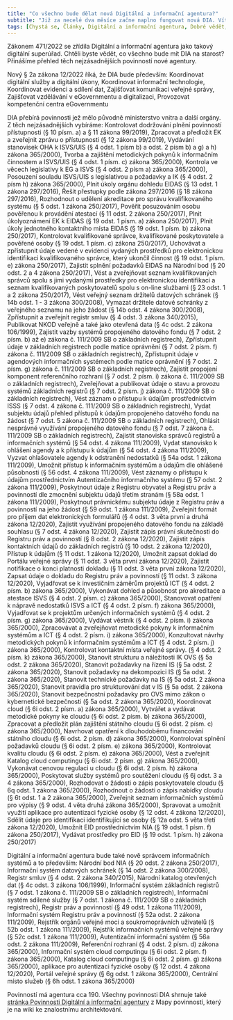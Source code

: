 ```yaml
---
title: "Co všechno bude dělat nová Digitální a informační agentura?"
subtitle: "Již za necelé dva měsíce začne naplno fungovat nová DIA. Víte ale, co vše bude muset řešit a jaké budou její povinnosti a pravomoci? Máme pro vás unikátní přehled."
tags: [Chystá se, Články, Digitální a informační agentura, Dobré vědět, eGovernment, Informace, Naše práce, Nepřehlédněte, Povinnosti, Projekt Mapa povinností, Řízení EG, Zajímavosti]
---
```




Zákonem 471/2022 se zřídila Digitální a informační agentura jako takový digitální superúřad. Chtěli byste vědět, co všechno bude mít DIA na starost? Přinášíme přehled těch nejzásadnějších povinností nové agentury.


<!-- more -->

Nový § 2a zákona 12/2022 říká, že DIA bude především: Koordinovat digitální služby a digitální úkony, Koordinovat informační technologie, Koordinovat evidenci a sdílení dat, Zajišťovat komunikaci veřejné správy, Zajišťovat vzdělávání v eGovernmentu a digitalizaci, Provozovat kompetenční centra eGovernmentu


DIA přebírá povinnosti jež mělo původně ministerstvo vnitra a další orgány. Z těch nejzásadnějších vybíráme: Kontrolovat dodržování plnění povinností přístupnosti (§ 10 písm. a) a § 11 zákona 99/2019), Zpracovat a předložit EK a zveřejnit zprávu o přístupnosti (§ 12 zákona 99/2019), Vydávání stanovisek OHA k ISVS/UIS (§ 4 odst. 1 písm b) a odst. 2 písm b) a g) a h) zákona 365/2000), Tvorba a zajištění metodických pokynů k informačním činnostem a ISVS/UIS (§ 4 odst. 1 písm. c) zákona 365/2000), Kontrola ve věcech legislativy k EG a ISVS (§ 4 odst. 2 písm a) zákona 365/2000), Posouzení souladu ISVS/UIS s legislativou a požadavky a IK (§ 4 odst. 2 písm h) zákona 365/2000), Plnit úkoly orgánu dohledu EIDAS (§ 13 odst. 1 zákona 297/2016), Řešit přestupky podle zákona 297/2016 (§ 18 zákona 297/2016), Rozhodnout o udělení akreditace pro správu kvalifikovaného systému (§ 5 odst. 1 zákona 250/2017), Pověřit posuzováním osobu pověřenou k provádění atestací (§ 11 odst. 2 zákona 250/2017), Plnit úkolyoznámení EK k EIDAS (§ 19 odst. 1 písm. a) zákona 250/2017), Plnit úkoly jednotného kontaktního místa EIDAS (§ 19 odst. 1 písm. b) zákona 250/2017), Kontrolovat kvalifikované správce, kvalifikované poskytovatele a pověřené osoby (§ 19 odst. 1 písm. c) zákona 250/2017), Uchovávat a zpřístupnit údaje vedené v evidenci vydaných prostředků pro elektronickou identifikaci kvalifikovaného správce, který ukončil činnost (§ 19 odst. 1 písm. e) zákona 250/2017), Zajistit splnění požadavků EIDAS na Národní bod (§ 20 odst. 2 a 4 zákona 250/2017), Vést a zveřejňovat seznam kvalifikovaných správců spolu s jimi vydanými prostředky pro elektronickou identifikaci a seznam kvalifikovaných poskytovatelů spolu s on-line službami (§ 23 odst. 1 a 2 zákona 250/2017), Vést veřejný seznam držitelů datových schránek (§ 14b odst. 1 - 3 zákona 300/2008), Vymazat držitele datové schránky z veřejného seznamu na jeho žádost (§ 14b odst. 4 zákona 300/2008), Zpřístupnit a zveřejnit registr smluv (§ 4 odst. 3 zákona 340/2015), Publikovat NKOD veřejně a také jako otevřená data (§ 4c odst. 2 zákona 106/1999), Zajistit vazby systémů propojeného datového fondu (§ 7 odst. 2 písm. b) až e) zákona č. 111/2009 SB o základních registrech), Zpřístupnit údaje v základních registrech podle matice oprávnění (§ 7 odst. 2 písm. f) zákona č. 111/2009 SB o základních registrech), Zpřístupnit údaje v agendových informačních systémech podle matice oprávnění (§ 7 odst. 2 písm. g) zákona č. 111/2009 SB o základních registrech), Zajistit propojení komponent referenčního rozhraní (§ 7 odst. 2 písm. i) zákona č. 111/2009 SB o základních registrech), Zveřejňovat a publikovat údaje o stavu a provozu systémů základních registrů (§ 7 odst. 2 písm. j) zákona č. 111/2009 SB o základních registrech), Vést záznam o přístupu k údajům prostřednictvím ISSS (§ 7 odst. 4 zákona č. 111/2009 SB o základních registrech), Vydat subjektu údajů přehled přístupů k údajům propojeného datového fondu na žádost (§ 7 odst. 5 zákona č. 111/2009 SB o základních registrech), Ohlásit nesprávné využívání propojeného datového fondu (§ 7 odst. 7 zákona č. 111/2009 SB o základních registrech), Zajistit stanoviska správců registrů a informačních systémů (§ 54 odst. 4 zákona 111/2009), Vydat stanovisko k ohlášení agendy a k přístupu k údajům (§ 54 odst. 4 zákona 111/2009), Vyzvat ohlašovatele agendy k odstranění nedostatků (§ 54a odst. 1 zákona 111/2009), Umožnit přístup k informačním systémům a údajům dle ohlášené působnosti (§ 56 odst. 4 zákona 111/2009), Vést záznamy o přístupu k údajům prostřednictvím Autentizačního informačního systému (§ 57 odst. 2 zákona 111/2009), Poskytnout údaje z Registru obyvatel a Registru práv a povinností dle zmocnění subjektu údajů třetím stranám (§ 58a odst. 1 zákona 111/2009), Poskytnout právnickému subjektu údaje z Registru práv a povinností na jeho žádost (§ 59 odst. 1 zákona 111/2009), Zveřejnit formát pro příjem dat elektronických formulářů (§ 4 odst. 3 věta první a druhá zákona 12/2020), Zajistit využívání propojeného datového fondu na základě souhlasu (§ 7 odst. 4 zákona 12/2020), Zajistit zápis právní skutečnosti do Registru práv a povinností (§ 8 odst. 2 zákona 12/2020), Zajistit zápis kontaktních údajů do základních registrů (§ 10 odst. 2 zákona 12/2020), Přístup k údajům (§ 11 odst. 1 zákona 12/2020), Umožnit zapsat doklad do Portálu veřejné správy (§ 11 odst. 3 věta první zákona 12/2020), Zajistit notifikace o konci platnosti dokladu (§ 11 odst. 3 věta první zákona 12/2020), Zapsat údaje o dokladu do Registru práv a povinností (§ 11 odst. 3 zákona 12/2020), Vyjadřovat se k investičním záměrům projektů ICT (§ 4 odst. 2 písm. b) zákona 365/2000), Vykonávat dohled a působnost pro akreditace a atestace ISVS (§ 4 odst. 2 písm. c) zákona 365/2000), Stanovovat opatření k nápravě nedostatků ISVS a ICT (§ 4 odst. 2 písm. f) zákona 365/2000), Vyjadřovat se k projektům určených informačních systémů (§ 4 odst. 2 písm. g) zákona 365/2000), Vydávat věstník (§ 4 odst. 2 písm. i) zákona 365/2000), Zpracovávat a zveřejňovat metodické pokyny k informačním systémům a ICT (§ 4 odst. 2 písm. i) zákona 365/2000), Konzultovat návrhy metodických pokynů k informačním systémům a ICT (§ 4 odst. 2 písm. j) zákona 365/2000), Kontrolovat kontaktní místa veřejné správy. (§ 4 odst. 2 písm. k) zákona 365/2000), Stanovit strukturu a náležitosti IK OVS (§ 5a odst. 2 zákona 365/2020), Stanovit požadavky na řízení IS (§ 5a odst. 2 zákona 365/2020), Stanovit požadavky na dekompozici IS (§ 5a odst. 2 zákona 365/2020), Stanovit technické požadavky na IS (§ 5a odst. 2 zákona 365/2020), Stanovit pravidla pro strukturování dat v IS (§ 5a odst. 2 zákona 365/2020), Stanovit bezpečnostní požadavky pro OVS mimo zákon o kybernetické bezpečnosti (§ 5a odst. 2 zákona 365/2020), Koordinovat cloud (§ 6i odst. 2 písm. a) zákona 365/2000), Vytvářet a vydávat metodické pokyny ke cloudu (§ 6i odst. 2 písm. b) zákona 365/2000), Zpracovat a předložit plán zajištění státního cloudu (§ 6i odst. 2 písm. c) zákona 365/2000), Navrhovat opatření k dlouhodobému financování státního cloudu (§ 6i odst. 2 písm. d) zákona 365/2000), Kontrolovat splnění požadavků cloudu (§ 6i odst. 2 písm. e) zákona 365/2000), Kontrolovat kvalitu cloudu (§ 6i odst. 2 písm. e) zákona 365/2000), Vést a zveřejnit Katalog cloud computingu (§ 6i odst. 2 písm. g) zákona 365/2000), Vykonávat cenovou regulaci u cloudu (§ 6i odst. 2 písm. h) zákona 365/2000), Poskytovat služby systémů pro soutěžení cloudu (§ 6j odst. 3 a 4 zákona 365/2000), Rozhodovat o žádosti o zápis poskytovatele cloudu (§ 6q odst. 1 zákona 365/2000), Rozhodnout o žádosti o zápis nabídky cloudu (§ 6t odst. 1 a 2 zákona 365/2000), Zveřejnit seznam informačních systémů pro výpisy (§ 9 odst. 4 věta druhá zákona 365/2000), Spravovat a umožnit využití aplikace pro autentizaci fyzické osoby (§ 12 odst. 4 zákona 12/2020), Sdělit údaje pro identifikaci identifikující se osoby (§ 12a odst. 5 věta třetí zákona 12/2020), Umožnit EID prostřednictvím NIA (§ 19 odst. 1 písm. f) zákona 250/2017), Vydávat prostředky pro EID (§ 19 odst. 1 písm. h) zákona 250/2017)




Digitální a informační agentura bude také nově správcem informačních systémů a to především: Národní bod NIA (§ 20 odst. 2 zákona 250/2017), Informační systém datových schránek (§ 14 odst. 2 zákona 300/2008), Registr smluv (§ 4 odst. 2 zákona 340/2015), Národní katalog otevřených dat (§ 4c odst. 3 zákona 106/1999), Informační systém základních registrů (§ 7 odst. 1 zákona č. 111/2009 SB o základních registrech), Informační systém sdílené služby (§ 7 odst. 1 zákona č. 111/2009 SB o základních registrech), Registr práv a povinností (§ 49 odst. 1 zákona 111/2009), Informační systém Registru práv a povinností (§ 52a odst. 2 zákona 111/2009), Rejstřík orgánů veřejné moci a soukromoprávních uživatelů (§ 52b odst. 1 zákona 111/2009), Rejstřík informačních systémů veřejné správy (§ 52c odst. 1 zákona 111/2009), Autentizační informační systém (§ 56a odst. 2 zákona 111/2009), Referenční rozhraní (§ 4 odst. 2 písm. d) zákona 365/2000), Informační systém cloud computingu (§ 6i odst. 2 písm. f) zákona 365/2000), Katalog cloud computingu (§ 6i odst. 2 písm. g) zákona 365/2000), aplikace pro autentizaci fyzické osoby (§ 12 odst. 4 zákona 12/2020), Portál veřejné správy (§ 6g odst. 1 zákona 365/2000), Centrální místo služeb (§ 6h odst. 1 zákona 365/2000)

Povinností má agentura cca 190. Všechny povinnosti DIA shrnuje také [stránka Povinnosti Digitální a informační agentury](https://architektovani.tiddlyhost.com/#Povinnosti%20DIA.csv) z Mapy povinností, který je na wiki ke znalostnímu architektování.

